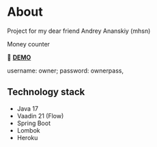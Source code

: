 # About

Project for my dear friend Andrey Ananskiy (mhsn)

Money counter

:link: [**DEMO**](https://mhsn-booker.herokuapp.com/)

username: owner;
password: ownerpass,

## Technology stack
- Java 17
- Vaadin 21 (Flow)
- Spring Boot
- Lombok
- Heroku